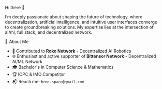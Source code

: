 Hi there 👋

I’m deeply passionate about shaping the future of technology, where decentralization, artificial intelligence, and intuitive user interfaces converge to create groundbreaking solutions. My expertise lies at the intersection of ai/ml, full stack, and decentralized network.


📌 About Me
- 🤖 Contributed to **Roko Network** - Decentralized AI Robotics
- 🌐 Enthusiast and active supporter of **Bittensor Network** - Decentralized AI/ML Network
- 🎓 Bachelor's in Computer Science & Mathematics
- 🏆 ICPC & IMO Competitor
- 📬 Reach me: `breo.space@gmail.com`
